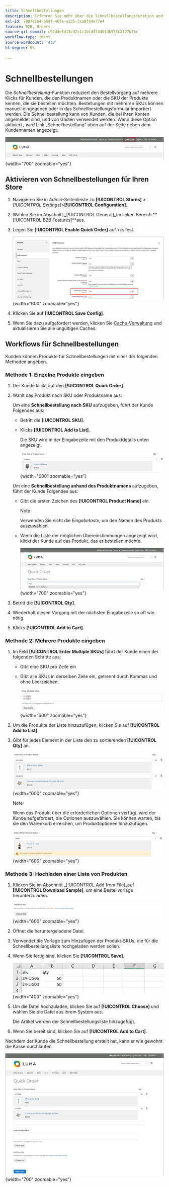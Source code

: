 ```yaml
---
title: Schnellbestellungen
description: Erfahren Sie mehr über die Schnellbestellungsfunktion und deren Aktivierung für Ihre Kunden.
exl-id: 7007e1b4-a64f-46fe-a235-3ca9f64e77e4
feature: B2B, Orders
source-git-commit: c94d4e8d13c32c1c1b1d37440fdb953c8527b76c
workflow-type: tm+mt
source-wordcount: '438'
ht-degree: 0%

---
```


# Schnellbestellungen

Die _Schnellbestellung_-Funktion reduziert den Bestellvorgang auf mehrere Klicks für Kunden, die den Produktnamen oder die SKU der Produkte kennen, die sie bestellen möchten. Bestellungen mit mehreren SKUs können manuell eingegeben oder in das Schnellbestellungsformular importiert werden. Die Schnellbestellung kann von Kunden, die bei ihren Konten angemeldet sind, und von Gästen verwendet werden. Wenn diese Option aktiviert _, wird_ Link „Schnellbestellung“ oben auf der Seite neben dem Kundennamen angezeigt.

![Schnellbestelllink](./assets/quick-order-link.png){width="700" zoomable="yes"}

## Aktivieren von Schnellbestellungen für Ihren Store

1. Navigieren Sie in _Admin_-Seitenleiste zu **[!UICONTROL Stores]** > _[!UICONTROL Settings]_>**[!UICONTROL Configuration]**.

1. Wählen Sie im Abschnitt _[!UICONTROL General]_im linken Bereich **[!UICONTROL B2B Features]**aus.

1. Legen Sie **[!UICONTROL Enable Quick Order]** auf `Yes` fest.

   ![Schnellbestellung aktivieren](./assets/quick-orders-config.png){width="600" zoomable="yes"}

1. Klicken Sie auf **[!UICONTROL Save Config]**.

1. Wenn Sie dazu aufgefordert werden, klicken Sie [Cache-Verwaltung](../systems/cache-management.md) und aktualisieren Sie alle ungültigen Caches.

## Workflows für Schnellbestellungen

Kunden können Produkte für Schnellbestellungen mit einer der folgenden Methoden angeben.

### Methode 1: Einzelne Produkte eingeben

1. Der Kunde klickt auf den **[!UICONTROL Quick Order]**.

1. Wählt das Produkt nach SKU oder Produktname aus:

   Um eine **Schnellbestellung nach SKU** aufzugeben, führt der Kunde Folgendes aus:

   - Betritt die **[!UICONTROL SKU]**.

   - Klicks **[!UICONTROL Add to List]**.

     Die SKU wird in der Eingabezeile mit den Produktdetails unten angezeigt.

     ![Schnellbestellungsdetails](./assets/quick-order-product-detail.png){width="600" zoomable="yes"}

   Um eine **Schnellbestellung anhand des Produktnamens** aufzugeben, führt der Kunde Folgendes aus:

   - Gibt die ersten Zeichen des **[!UICONTROL Product Name]** ein.

     >[!NOTE]
     >
     >Verwenden Sie nicht die _Eingabetaste_, um den Namen des Produkts auszuwählen.

   - Wenn die Liste der möglichen Übereinstimmungen angezeigt wird, klickt der Kunde auf das Produkt, das er bestellen möchte.

     ![Klicken, um Produktname auszuwählen](./assets/quick-order-product-name.png){width="700" zoomable="yes"}

1. Betritt die **[!UICONTROL Qty]**.

1. Wiederholt diesen Vorgang mit der nächsten Eingabezeile so oft wie nötig.

1. Klicks **[!UICONTROL Add to Cart]**.

### Methode 2: Mehrere Produkte eingeben

1. Im Feld **[!UICONTROL Enter Multiple SKUs]** führt der Kunde einen der folgenden Schritte aus:

   - Gibt eine SKU pro Zeile ein

   - Gibt alle SKUs in derselben Zeile ein, getrennt durch Kommas und ohne Leerzeichen.

     ![Geben Sie mehrere SKUs ein](./assets/quick-order-skus.png){width="600" zoomable="yes"}

1. Um die Produkte der Liste hinzuzufügen, klicken Sie auf **[!UICONTROL Add to List]**.

1. Gibt für jedes Element in der Liste den zu sortierenden **[!UICONTROL Qty]** an.

   ![Schnellbestellungsliste](./assets/quick-order-skus-detail.png){width="600" zoomable="yes"}

   >[!NOTE]
   >
   >Wenn das Produkt über die erforderlichen Optionen verfügt, wird der Kunde aufgefordert, die Optionen auszuwählen. Sie können warten, bis sie den Warenkorb erreichen, um Produktoptionen hinzuzufügen.

   ![Optionen auswählen](./assets/quick-order-skus-product-options.png){width="600" zoomable="yes"}

### Methode 3: Hochladen einer Liste von Produkten

1. Klicken Sie im Abschnitt _[!UICONTROL Add from File]_auf **[!UICONTROL Download Sample]**, um eine Bestellvorlage herunterzuladen.

   ![Aus Datei hinzufügen](./assets/quick-order-skus-add-from-file.png){width="600" zoomable="yes"}

1. Öffnet die heruntergeladene Datei.

1. Verwendet die Vorlage zum Hinzufügen der Produkt-SKUs, die für die Schnellbestellungsliste hochgeladen werden sollen.

1. Wenn Sie fertig sind, klicken Sie **[!UICONTROL Save]**.

   ![SKUs zum Hochladen](./assets/quick-order-skus-add-from-file-sample.png){width="400" zoomable="yes"}

1. Um die Datei hochzuladen, klicken Sie auf **[!UICONTROL Choose]** und wählen Sie die Datei aus ihrem System aus.

   Die Artikel werden der Schnellbestellungsliste hinzugefügt.

1. Wenn Sie bereit sind, klicken Sie auf **[!UICONTROL Add to Cart]**.

Nachdem der Kunde die Schnellbestellung erstellt hat, kann er wie gewohnt die Kasse durchlaufen.

![Schnellbestellung](./assets/quick-order-add-to-cart.png){width="700" zoomable="yes"}
